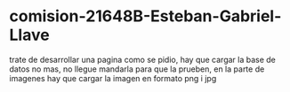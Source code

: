 # comision-21648B-Esteban-Gabriel-Llave

trate de desarrollar una pagina como se pidio, hay que cargar la base de datos no mas, no llegue mandarla para que la prueben, en la parte de imagenes hay que cargar la imagen en formato png i jpg 
